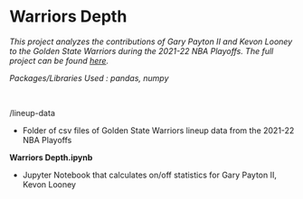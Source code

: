 # Warriors Depth

*This project analyzes the contributions of Gary Payton II and Kevon Looney to the Golden State Warriors during the 2021-22 NBA Playoffs. The full project can be found [here](https://jeremydumalig.com/depth/).*

*Packages/Libraries Used : pandas, numpy* <br>

<br>

/lineup-data
* Folder of csv files of Golden State Warriors lineup data from the 2021-22 NBA Playoffs

**Warriors Depth.ipynb**
* Jupyter Notebook that calculates on/off statistics for Gary Payton II, Kevon Looney
